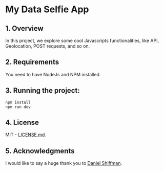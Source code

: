 # My Data Selfie App

## 1. Overview
In this project, we explore some cool Javascripts functionalities, like API, Geolocation, POST requests, and so on.

## 2. Requirements

You need to have NodeJs and NPM installed.

## 3. Running the project:

```
npm install
npm run dev
```

## 4. License
MIT - [LICENSE.md](LICENSE.md).

## 5. Acknowledgments
I would like to say a huge thank you to [Daniel Shiffman](https://thecodingtrain.com).